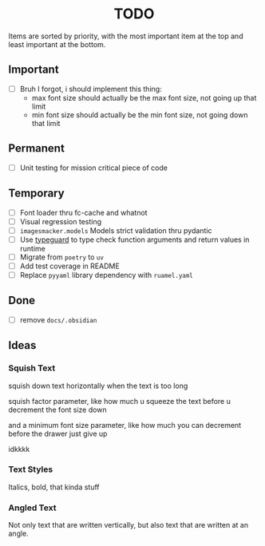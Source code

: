 <h1 align="center" style="font-weight: bold">
    TODO
</h1>

<!-- All tasks are completed! -->

Items are sorted by priority, with the most important item at the top and least important at the bottom.

## Important

<!-- Tasks in this section are all completed! -->
- [ ] Bruh I forgot, i should implement this thing:
    - max font size should actually be the max font size, not going up that limit
    - min font size should actually be the min font size, not going down that limit

## Permanent

- [ ] Unit testing for mission critical piece of code

## Temporary

- [ ] Font loader thru fc-cache and whatnot
- [ ] Visual regression testing
- [ ] `imagesmacker.models` Models strict validation thru pydantic 
- [ ] Use [typeguard](https://typeguard.readthedocs.io/en/stable/userguide.html) to type check function arguments and return values in runtime
- [ ] Migrate from `poetry` to `uv`
- [ ] Add test coverage in README
- [ ] Replace `pyyaml` library dependency with `ruamel.yaml`

## Done

- [ ] remove `docs/.obsidian`

## Ideas

### Squish Text

squish down text horizontally when the text is too long

squish factor parameter, like how much u squeeze the text before u decrement the font size down

and a minimum font size parameter, like how much you can decrement before the drawer just give up

idkkkk

### Text Styles 

Italics, bold, that kinda stuff

### Angled Text

Not only text that are written vertically, but also text that are written at an angle.
